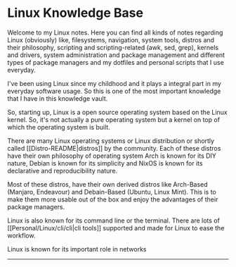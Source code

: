 # Linux Knowledge Base

Welcome to my Linux notes. Here you can find all kinds of notes regarding Linux (obviously) like, filesystems, navigation, system tools, distros and their philosophy, scripting and scripting-related (awk, sed, grep), kernels and drivers, system administration and package management and different types of package managers and my dotfiles and personal scripts that I use everyday.

I've been using Linux since my childhood and it plays a integral part in my everyday software usage. So this is one of the most important knowledge that I have in this knowledge vault.

So, starting up, Linux is a open source operating system based on the Linux kernel. So, it's not actually a pure operating system but a kernel on top of which the operating system is built.

There are many Linux operating systems or Linux distribution or shortly called [[Distro-README|distros]] by the community. Each of these distros have their own philosophy of operating system Arch is known for its DIY nature, Debian is known for its simplicity and NixOS is known for its declarative and reproducibility nature.

Most of these distros, have their own derived distros like Arch-Based (Manjaro, Endeavour) and Debain-Based (Ubuntu, Linux Mint). This is to make them more usable out of the box and enjoy the advantages of their package managers.

Linux is also known for its command line or the terminal. There are lots of [[Personal/Linux/cli/cli|cli tools]] supported and made for Linux to ease the workflow.

Linux is known for its important role in networks

---